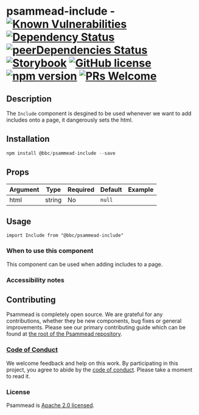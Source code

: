 # psammead-include - [![Known Vulnerabilities](https://snyk.io/test/github/bbc/psammead/badge.svg?targetFile=packages%2Fcomponents%2Fpsammead-include%2Fpackage.json)](https://snyk.io/test/github/bbc/psammead?targetFile=packages%2Fcomponents%2Fpsammead-include%2Fpackage.json) [![Dependency Status](https://david-dm.org/bbc/psammead.svg?path=packages/components/psammead-include)](https://david-dm.org/bbc/psammead?path=packages/components/psammead-include) [![peerDependencies Status](https://david-dm.org/bbc/psammead/peer-status.svg?path=packages/components/psammead-include)](https://david-dm.org/bbc/psammead?path=packages/components/psammead-include&type=peer) [![Storybook](https://raw.githubusercontent.com/storybooks/brand/master/badge/badge-storybook.svg?sanitize=true)](https://bbc.github.io/psammead/?path=/story/include--containing-image) [![GitHub license](https://img.shields.io/badge/license-Apache%202.0-blue.svg)](https://github.com/bbc/psammead/blob/latest/LICENSE) [![npm version](https://img.shields.io/npm/v/@bbc/psammead-include.svg)](https://www.npmjs.com/package/@bbc/psammead-include) [![PRs Welcome](https://img.shields.io/badge/PRs-welcome-brightgreen.svg)](https://github.com/bbc/psammead/blob/latest/CONTRIBUTING.md)

## Description

The `Include` component is desgined to be used whenever we want to add includes onto a page, it dangerously sets the html.

## Installation

```jsx
npm install @bbc/psammead-include --save
```

## Props

| Argument  | Type | Required | Default | Example |
| --------- | ---- | -------- | ------- | ------- |
| html      | string | No     | `null`  |         |

## Usage

```
import Include from "@bbc/psammead-include"
```

### When to use this component

This component can be used when adding includes to a page.

### Accessibility notes

<!-- Information about accessibility for this component -->

## Contributing

Psammead is completely open source. We are grateful for any contributions, whether they be new components, bug fixes or general improvements. Please see our primary contributing guide which can be found at [the root of the Psammead repository](https://github.com/bbc/psammead/blob/latest/CONTRIBUTING.md).

### [Code of Conduct](https://github.com/bbc/psammead/blob/latest/CODE_OF_CONDUCT.md)

We welcome feedback and help on this work. By participating in this project, you agree to abide by the [code of conduct](https://github.com/bbc/psammead/blob/latest/CODE_OF_CONDUCT.md). Please take a moment to read it.

### License

Psammead is [Apache 2.0 licensed](https://github.com/bbc/psammead/blob/latest/LICENSE).
